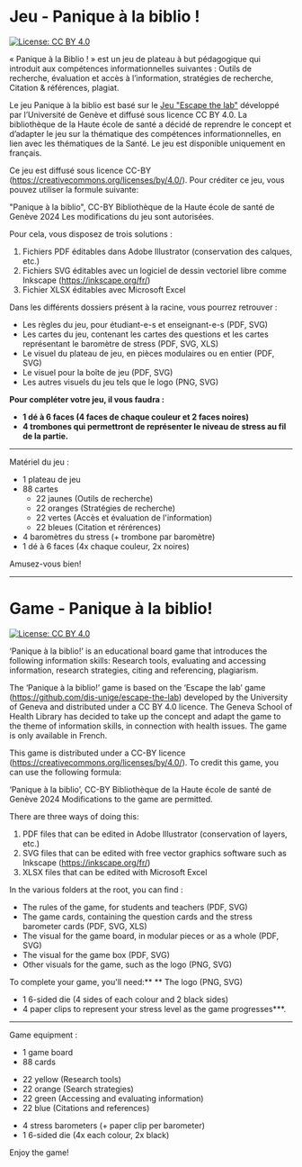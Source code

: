 # Jeu - Panique à la biblio !
[![License: CC BY 4.0](https://img.shields.io/badge/License-CC%20BY%204.0-lightgrey.svg)](https://creativecommons.org/licenses/by/4.0/) 

« Panique à la Biblio ! » est un jeu de plateau à but pédagogique qui introduit aux compétences informationnelles suivantes : 
Outils de recherche, évaluation et accès à l’information, stratégies de recherche, Citation & références, plagiat. 

Le jeu Panique à la biblio est basé sur le [Jeu "Escape the lab"](https://github.com/dis-unige/escape-the-lab) développé par l’Université de Genève et diffusé sous licence CC BY 4.0.
La bibliothèque de la Haute école de santé a décidé de reprendre le concept et d’adapter le jeu sur la thématique des compétences informationnelles, en lien avec les thématiques de la Santé. 
Le jeu est disponible uniquement en français. 

Ce jeu est diffusé sous licence CC-BY (https://creativecommons.org/licenses/by/4.0/). Pour créditer ce jeu, vous pouvez utiliser la formule suivante:

"Panique à la biblio", CC-BY Bibliothèque de la Haute école de santé de Genève 2024
Les modifications du jeu sont autorisées.

Pour cela, vous disposez de trois solutions :
1) Fichiers PDF éditables dans Adobe Illustrator (conservation des calques, etc.)
2) Fichiers SVG éditables avec un logiciel de dessin vectoriel libre comme Inkscape (https://inkscape.org/fr/)
3) Fichier XLSX éditables avec Microsoft Excel 

Dans les différents dossiers présent à la racine, vous pourrez retrouver :
- Les règles du jeu, pour étudiant-e-s et enseignant-e-s (PDF, SVG)
- Les cartes du jeu, contenant les cartes des questions et les cartes représentant le baromètre de stress (PDF, SVG, XLS)
- Le visuel du plateau de jeu, en pièces modulaires ou en entier (PDF, SVG)
- Le visuel pour la boîte de jeu (PDF, SVG)
- Les autres visuels du jeu tels que le logo (PNG, SVG)

**Pour compléter votre jeu, il vous faudra :**
- **1 dé à 6 faces (4 faces de chaque couleur et 2 faces noires)**
- **4 trombones qui permettront de représenter le niveau de stress au fil de la partie.**

---

Matériel du jeu :
* 1 plateau de jeu
* 88 cartes
  - 22 jaunes (Outils de recherche)
  - 22 oranges (Stratégies de recherche)
  - 22 vertes (Accès et évaluation de l'information)
  - 22 bleues (Citation et rérérences)
* 4 baromètres du stress (+ trombone par baromètre)
* 1 dé à 6 faces (4x chaque couleur, 2x noires)

Amusez-vous bien! 

___________________________________________

# Game - Panique à la biblio!
[![License: CC BY 4.0](https://img.shields.io/badge/License-CC%20BY%204.0-lightgrey.svg)](https://creativecommons.org/licenses/by/4.0/) 

‘Panique à la biblio!’ is an educational board game that introduces the following information skills: 
Research tools, evaluating and accessing information, research strategies, citing and referencing, plagiarism. 

The ‘Panique à la biblio!’ game is based on the ‘Escape the lab’ game (https://github.com/dis-unige/escape-the-lab) developed by the University of Geneva and distributed under a CC BY 4.0 licence.
The Geneva School of Health Library has decided to take up the concept and adapt the game to the theme of information skills, in connection with health issues. 
The game is only available in French. 

This game is distributed under a CC-BY licence (https://creativecommons.org/licenses/by/4.0/). To credit this game, you can use the following formula:

‘Panique à la biblio’, CC-BY Bibliothèque de la Haute école de santé de Genève 2024
Modifications to the game are permitted.

There are three ways of doing this:
1) PDF files that can be edited in Adobe Illustrator (conservation of layers, etc.)
2) SVG files that can be edited with free vector graphics software such as Inkscape (https://inkscape.org/fr/)
3) XLSX files that can be edited with Microsoft Excel 


In the various folders at the root, you can find :
- The rules of the game, for students and teachers (PDF, SVG)
- The game cards, containing the question cards and the stress barometer cards (PDF, SVG, XLS)
- The visual for the game board, in modular pieces or as a whole (PDF, SVG)
- The visual for the game box (PDF, SVG)
- Other visuals for the game, such as the logo (PNG, SVG)

To complete your game, you'll need:** ** The logo (PNG, SVG)
- 1 6-sided die (4 sides of each colour and 2 black sides)
- 4 paper clips to represent your stress level as the game progresses***.

---

Game equipment :
* 1 game board
* 88 cards
- 22 yellow (Research tools)
- 22 orange (Search strategies)
- 22 green (Accessing and evaluating information)
- 22 blue (Citations and references)
* 4 stress barometers (+ paper clip per barometer)
* 1 6-sided die (4x each colour, 2x black)

Enjoy the game!
